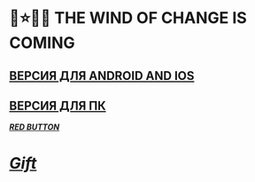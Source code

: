 # 🚀⭐🌟🌚 THE WIND OF CHANGE IS COMING
## [ВЕРСИЯ ДЛЯ ANDROID AND IOS](https://sereoja20.github.io/SprintX-2.0/JS%20STYLE/index%20copy.html)
## [ВЕРСИЯ ДЛЯ ПК](https://sereoja20.github.io/SprintX-2.0/JS%20STYLE/index.html)
[***RED BUTTON***](https://sereoja20.github.io/SprintX-2.0/RED%20Button/index.html)
# [***Gift***](https://sereoja20.github.io/SprintX-2.0/Surpres/index.html)
